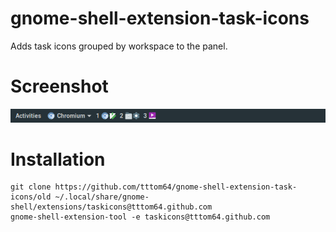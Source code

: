 # gnome-shell-extension-task-icons

Adds task icons grouped by workspace to the panel.

# Screenshot

![](screenshot.png)

# Installation

```
git clone https://github.com/tttom64/gnome-shell-extension-task-icons/old ~/.local/share/gnome-shell/extensions/taskicons@tttom64.github.com
gnome-shell-extension-tool -e taskicons@tttom64.github.com
```
